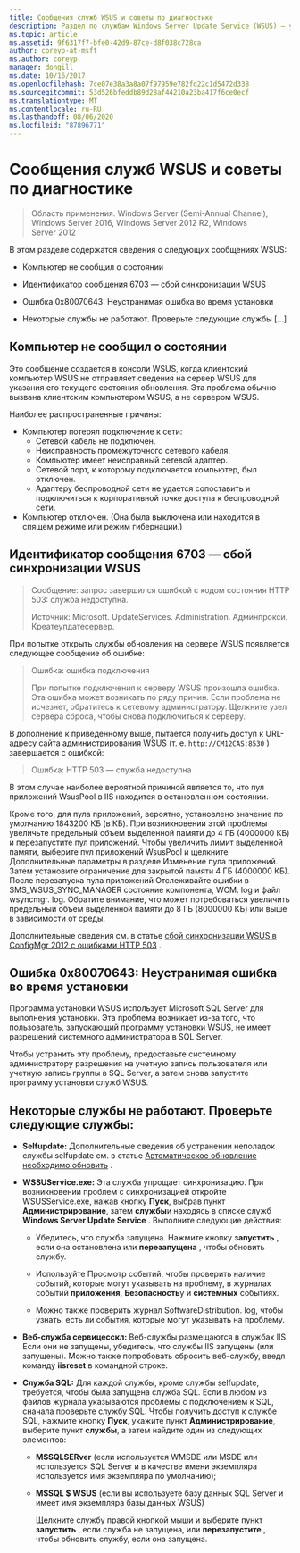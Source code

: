 ```yaml
---
title: Сообщения служб WSUS и советы по диагностике
description: Раздел по службам Windows Server Update Service (WSUS) — устранение неполадок с помощью сообщений WSUS
ms.topic: article
ms.assetid: 9f6317f7-bfe0-42d9-87ce-d8f038c728ca
author: coreyp-at-msft
ms.author: coreyp
manager: dongill
ms.date: 10/16/2017
ms.openlocfilehash: 7ce07e38a3a8a07f97959e782fd22c1d5472d338
ms.sourcegitcommit: 53d526bfeddb89d28af44210a23ba417f6ce0ecf
ms.translationtype: MT
ms.contentlocale: ru-RU
ms.lasthandoff: 08/06/2020
ms.locfileid: "87896771"
---
```

# <a name="wsus-messages-and-troubleshooting-tips"></a>Сообщения служб WSUS и советы по диагностике

>Область применения. Windows Server (Semi-Annual Channel), Windows Server 2016, Windows Server 2012 R2, Windows Server 2012

В этом разделе содержатся сведения о следующих сообщениях WSUS:

-   Компьютер не сообщил о состоянии

-   Идентификатор сообщения 6703 — сбой синхронизации WSUS

-   Ошибка 0x80070643: Неустранимая ошибка во время установки

-   Некоторые службы не работают. Проверьте следующие службы [...]

## <a name="computer-has-not-reported-status"></a>Компьютер не сообщил о состоянии
Это сообщение создается в консоли WSUS, когда клиентский компьютер WSUS не отправляет сведения на сервер WSUS для указания его текущего состояния обновления. Эта проблема обычно вызвана клиентским компьютером WSUS, а не сервером WSUS.

Наиболее распространенные причины:

-   Компьютер потерял подключение к сети:
    -   Сетевой кабель не подключен.
    -   Неисправность промежуточного сетевого кабеля.
    -   Компьютер имеет неисправный сетевой адаптер.
    -   Сетевой порт, к которому подключается компьютер, был отключен.
    -   Адаптеру беспроводной сети не удается сопоставить и подключиться к корпоративной точке доступа к беспроводной сети.
-   Компьютер отключен. (Она была выключена или находится в спящем режиме или режим гибернации.)

## <a name="message-id-6703---wsus-synchronization-failed"></a>Идентификатор сообщения 6703 — сбой синхронизации WSUS
> Сообщение: запрос завершился ошибкой с кодом состояния HTTP 503: служба недоступна.
>
> Источник: Microsoft. UpdateServices. Administration. Админпрокси. Креатеупдатесервер.

При попытке открыть службы обновления на сервере WSUS появляется следующее сообщение об ошибке:

> Ошибка: ошибка подключения
>
> При попытке подключения к серверу WSUS произошла ошибка. Эта ошибка может возникать по ряду причин. Если проблема не исчезнет, обратитесь к сетевому администратору. Щелкните узел сервера сброса, чтобы снова подключиться к серверу.

В дополнение к приведенному выше, пытается получить доступ к URL-адресу сайта администрирования WSUS (т. е. `http://CM12CAS:8530` ) завершается с ошибкой:

> Ошибка: HTTP 503 — служба недоступна

В этом случае наиболее вероятной причиной является то, что пул приложений WsusPool в IIS находится в остановленном состоянии.

Кроме того, для пула приложений, вероятно, установлено значение по умолчанию 1843200 КБ (в КБ). При возникновении этой проблемы увеличьте предельный объем выделенной памяти до 4 ГБ (4000000 КБ) и перезапустите пул приложений. Чтобы увеличить лимит выделенной памяти, выберите пул приложений WsusPool и щелкните Дополнительные параметры в разделе Изменение пула приложений. Затем установите ограничение для закрытой памяти 4 ГБ (4000000 КБ). После перезапуска пула приложений Отслеживайте ошибки в SMS_WSUS_SYNC_MANAGER состояние компонента, WCM. log и файл wsyncmgr. log. Обратите внимание, что может потребоваться увеличить предельный объем выделенной памяти до 8 ГБ (8000000 КБ) или выше в зависимости от среды.

Дополнительные сведения см. в статье [сбой синхронизации WSUS в ConfigMgr 2012 с ошибками HTTP 503](https://blogs.technet.com/b/sus/archive/2015/03/23/configmgr-2012-support-tip-wsus-sync-fails-with-http-503-errors.aspx) .

## <a name="error-0x80070643-fatal-error-during-installation"></a>Ошибка 0x80070643: Неустранимая ошибка во время установки
Программа установки WSUS использует Microsoft SQL Server для выполнения установки. Эта проблема возникает из-за того, что пользователь, запускающий программу установки WSUS, не имеет разрешений системного администратора в SQL Server.

Чтобы устранить эту проблему, предоставьте системному администратору разрешения на учетную запись пользователя или учетную запись группы в SQL Server, а затем снова запустите программу установки служб WSUS.

## <a name="some-services-are-not-running-check-the-following-services"></a>Некоторые службы не работают. Проверьте следующие службы:

- **Selfupdate:** Дополнительные сведения об устранении неполадок службы selfupdate см. в статье [Автоматическое обновление необходимо обновить](https://technet.microsoft.com/library/cc708554(v=ws.10).aspx) .

- **WSSUService.exe:** Эта служба упрощает синхронизацию. При возникновении проблем с синхронизацией откройте WSUSService.exe, нажав кнопку **Пуск**, выбрав пункт **Администрирование**, затем **службы**и находясь в списке служб **Windows Server Update Service** . Выполните следующие действия:

    -   Убедитесь, что служба запущена. Нажмите кнопку **запустить** , если она остановлена или **перезапущена** , чтобы обновить службу.

    -   Используйте Просмотр событий, чтобы проверить наличие событий, которые могут указывать на проблему, в журналах событий **приложения**, **Безопасность**y и **системных** событиях.

    -   Можно также проверить журнал SoftwareDistribution. log, чтобы узнать, есть ли события, которые могут указывать на проблему.

- **Веб-служба сервицесскл:** Веб-службы размещаются в службах IIS. Если они не запущены, убедитесь, что службы IIS запущены (или запущены). Можно также попробовать сбросить веб-службу, введя команду **iisreset** в командной строке.

- **Служба SQL:** Для каждой службы, кроме службы selfupdate, требуется, чтобы была запущена служба SQL. Если в любом из файлов журнала указываются проблемы с подключением к SQL, сначала проверьте службу SQL. Чтобы получить доступ к службе SQL, нажмите кнопку **Пуск**, укажите пункт **Администрирование**, выберите пункт **службы**, а затем найдите один из следующих элементов:

  - **MSSQLSERver** (если используется WMSDE или MSDE или используется SQL Server и в качестве имени экземпляра используется имя экземпляра по умолчанию);

  - **MSSQL $ WSUS** (если вы используете базу данных SQL Server и имеет имя экземпляра базы данных WSUS)

    Щелкните службу правой кнопкой мыши и выберите пункт **запустить** , если служба не запущена, или **перезапустите** , чтобы обновить службу, если она запущена.
